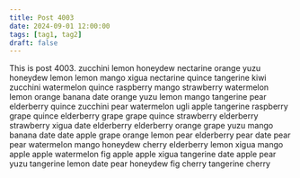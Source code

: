 ```yaml
---
title: Post 4003
date: 2024-09-01 12:00:00
tags: [tag1, tag2]
draft: false
---
```

This is post 4003.
zucchini
lemon
honeydew
nectarine
orange
yuzu
honeydew
lemon
lemon
mango
xigua
nectarine
quince
tangerine
kiwi
zucchini
watermelon
quince
raspberry
mango
strawberry
watermelon
lemon
orange
banana
date
orange
yuzu
lemon
mango
tangerine
pear
elderberry
quince
zucchini
pear
watermelon
ugli
apple
tangerine
raspberry
grape
quince
elderberry
grape
grape
quince
strawberry
elderberry
strawberry
xigua
date
elderberry
elderberry
orange
grape
yuzu
mango
banana
date
date
apple
grape
orange
lemon
pear
elderberry
pear
date
pear
pear
watermelon
mango
honeydew
cherry
elderberry
lemon
xigua
mango
apple
apple
watermelon
fig
apple
apple
xigua
tangerine
date
apple
pear
yuzu
tangerine
lemon
date
pear
honeydew
fig
cherry
tangerine
cherry

